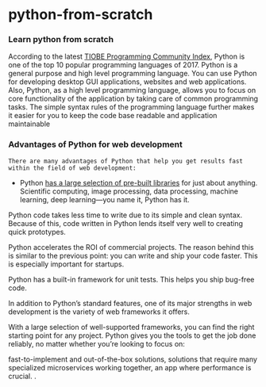 # python-from-scratch

### Learn python from scratch 

According to the latest [TIOBE Programming Community Index](https://www.tiobe.com/tiobe-index/?source=post_page---------------------------),  Python is one of the top 10 popular programming languages of 2017. Python is a general purpose and high level programming language. You can use Python for developing desktop GUI applications, websites and web applications. Also, Python, as a high level programming language, allows you to focus on core functionality of the application by taking care of common programming tasks. The simple syntax rules of the programming language further makes it easier for you to keep the code base readable and application maintainable 


### Advantages of Python for web development

```
There are many advantages of Python that help you get results fast within the field of web development:
```

* Python [has a large selection of pre-built libraries](https://stxnext.com/blog/2018/09/20/most-popular-python-scientific-libraries/)  for just about anything.
Scientific computing, image processing, data processing, machine learning, deep learning—you name it, Python has it.

Python code takes less time to write due to its simple and clean syntax.
Because of this, code written in Python lends itself very well to creating quick prototypes.

Python accelerates the ROI of commercial projects.
The reason behind this is similar to the previous point: you can write and ship your code faster. This is especially important for startups.

Python has a built-in framework for unit tests.
This helps you ship bug-free code.

In addition to Python’s standard features, one of its major strengths in web development is the variety of web frameworks it offers.

With a large selection of well-supported frameworks, you can find the right starting point for any project. Python gives you the tools to get the job done reliably, no matter whether you’re looking to focus on:

fast-to-implement and out-of-the-box solutions,
solutions that require many specialized microservices working together,
an app where performance is crucial.
.

